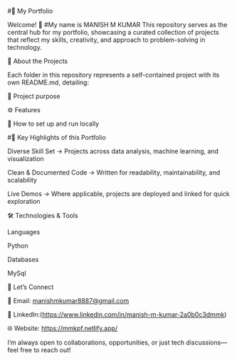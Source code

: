 #🌟 My Portfolio

Welcome! 👋
#My name is MANISH M KUMAR
This repository serves as the central hub for my portfolio, showcasing a curated collection of projects that reflect my skills, creativity, and approach to problem-solving in technology.

📂 About the Projects

Each folder in this repository represents a self-contained project with its own README.md, detailing:

📌 Project purpose

⚙️ Features

🚀 How to set up and run locally

#🔑 Key Highlights of this Portfolio

Diverse Skill Set → Projects across  data analysis, machine learning, and visualization

Clean & Documented Code → Written for readability, maintainability, and scalability

Live Demos → Where applicable, projects are deployed and linked for quick exploration

🛠️ Technologies & Tools

Languages

Python 


Databases

MySql


🤝 Let’s Connect

📧 Email: manishmkumar8887@gmail.com

💼  LinkedIn:(https://www.linkedin.com/in/manish-m-kumar-2a0b0c3dmmk)

🌐 Website: https://mmkpf.netlify.app/

I’m always open to collaborations, opportunities, or just tech discussions—feel free to reach out!

